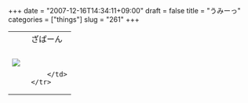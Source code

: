 +++
date = "2007-12-16T14:34:11+09:00"
draft = false
title = "うみーっ"
categories = ["things"]
slug = "261"
+++

<table width="100%">
	<tr>
		<td width="30%" valign="middle">
			<a rel="lightbox" href="http://keruru.net/images/4764b8d2ebd37-071216-142158.jpg"><img src="http://keruru.net/images/4764b8d2ebd37-thumb_071216-142158.jpg" border="0" /></a>
		</td>
		<td width="70%" valign="middle">
			ざぱーん<br />
<br />
<br />

		</td>
	</tr>
</table>
